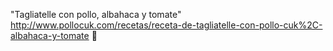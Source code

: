 "Tagliatelle con pollo, albahaca y tomate"	http://www.pollocuk.com/recetas/receta-de-tagliatelle-con-pollo-cuk%2C-albahaca-y-tomate਍